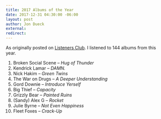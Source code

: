 ```yaml
---
title: 2017 Albums of the Year
date: 2017-12-31 04:30:00 -06:00
layout: post
author: Jon Dueck
external: 
redirect: 
---
```


As originally posted on [Listeners Club](https://listenersclub.ca/2017/). I listened to 144 albums from this year.

01. Broken Social Scene – *Hug of Thunder*
02.	Kendrick Lamar – *DAMN.*
03.	Nick Hakim – *Green Twins*
04.	The War on Drugs – *A Deeper Understanding*
05.	Gord Downie – *Introduce Yerself*
06.	Big Thief – *Capacity*
07.	Grizzly Bear – *Painted Ruins*
08.	(Sandy) Alex G – *Rocket*
09.	Julie Byrne – *Not Even Happiness*
10.	Fleet Foxes – *Crack-Up*
